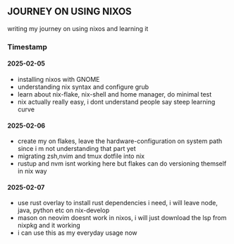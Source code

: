 ## JOURNEY ON USING NIXOS

writing my journey on using nixos and learning it

### Timestamp

#### 2025-02-05
- installing nixos with GNOME
- understanding nix syntax and configure grub
- learn about nix-flake, nix-shell and home manager, do minimal test
- nix actually really easy, i dont understand people say steep learning curve

#### 2025-02-06
- create my on flakes, leave the hardware-configuration on system path since i m not understanding that part yet
- migrating zsh,nvim and tmux dotfile into nix
- rustup and nvm isnt working here but flakes can do versioning themself in nix way

#### 2025-02-07
- use rust overlay to install rust dependencies i need, i will leave node, java, python etc on nix-develop
- mason on neovim doesnt work in nixos, i will just download the lsp from nixpkg and it working
- i can use this as my everyday usage now
